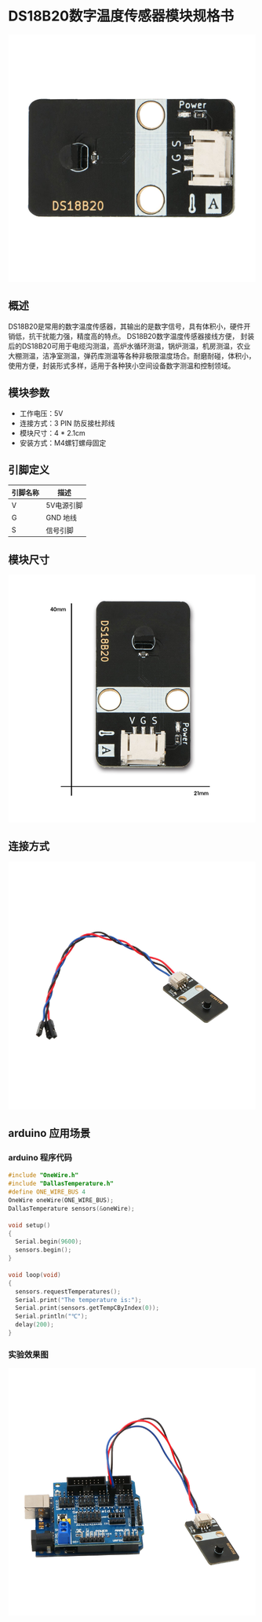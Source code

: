 # DS18B20数字温度传感器模块规格书

![32](DS18B20数字温度传感器模块图片/32.jpg)

## 概述

 DS18B20是常用的数字温度传感器，其输出的是数字信号，具有体积小，硬件开销低，抗干扰能力强，精度高的特点。 DS18B20数字温度传感器接线方便，  封装后的DS18B20可用于电缆沟测温，高炉水循环测温，锅炉测温，机房测温，农业大棚测温，洁净室测温，弹药库测温等各种非极限温度场合。耐磨耐碰，体积小，使用方便，封装形式多样，适用于各种狭小空间设备数字测温和控制领域。 

## 模块参数

* 工作电压：5V
* 连接方式：3 PIN 防反接杜邦线
* 模块尺寸：4 * 2.1cm
* 安装方式：M4螺钉螺母固定

## 引脚定义

| 引脚名称| 描述 |
|---- |----|
| V | 5V电源引脚 |
| G | GND 地线 |
| S | 信号引脚 |

## 模块尺寸

![05](DS18B20数字温度传感器模块图片/05.jpg)

## 连接方式

![01](DS18B20数字温度传感器模块图片/01.jpg)


##  arduino 应用场景

### arduino 程序代码

```c++
#include "OneWire.h"
#include "DallasTemperature.h"
#define ONE_WIRE_BUS 4            
OneWire oneWire(ONE_WIRE_BUS);    
DallasTemperature sensors(&oneWire);
 
void setup()
{
  Serial.begin(9600);            
  sensors.begin();                
}
 
void loop(void)
{ 
  sensors.requestTemperatures();  
  Serial.print("The temperature is:");         
  Serial.print(sensors.getTempCByIndex(0)); 
  Serial.println("℃");
  delay(200);
}
```

### 实验效果图

![04](DS18B20数字温度传感器模块图片\04.jpg)